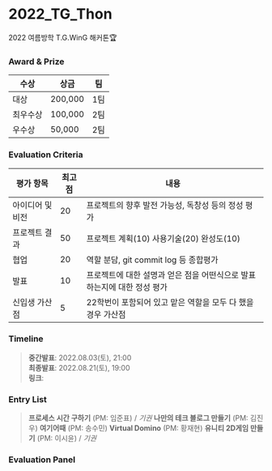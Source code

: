 # 2022_TG_Thon
2022 여름방학 T.G.WinG 해커톤🏆

### Award & Prize
| 수상 | 상금 | 팀 |
| --- | --- | --- |
| 대상 | 200,000 | 1팀 |
| 최우수상 | 100,000 | 2팀 |
| 우수상 | 50,000 | 2팀 |

### Evaluation Criteria
| 평가 항목 | 최고점 | 내용 |
| --- | --- | --- |
| 아이디어 및 비전 | 20 | 프로젝트의 향후 발전 가능성, 독창성 등의 정성 평가 |
| 프로젝트 결과 | 50 | 프로젝트 계획(10) 사용기술(20) 완성도(10) |
| 협업 | 20 | 역할 분담, git commit log 등 종합평가 |
| 발표 | 10 | 프로젝트에 대한 설명과 얻은 점을 어떤식으로 발표하는지에 대한 정성 평가 |
| 신입생 가산점 | 5 | 22학번이 포함되어 있고 맡은 역할을 모두 다 했을 경우 가산점 |

### Timeline
> **중간발표**: 2022.08.03(토), 21:00  
> **최종발표**: 2022.08.21(토), 19:00  
> **링크**:   


### Entry List

> **프로세스 시간 구하기** (PM: 임준표) / *기권*
> **나만의 테크 블로그 만들기** (PM: 김진우)
> **여기어때** (PM: 송수민)
> **Virtual Domino** (PM: 황재현)
> **유니티 2D게임 만들기** (PM: 이시윤) / *기권*



### Evaluation Panel

